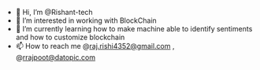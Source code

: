 - 👋 Hi, I’m @Rishant-tech
- 👀 I’m interested in working with BlockChain
- 🌱 I’m currently learning how to make machine able to identify sentiments and how to customize blockchain
- 📫 How to reach me @raj.rishi4352@gmail.com , @rrajpoot@datopic.com 
